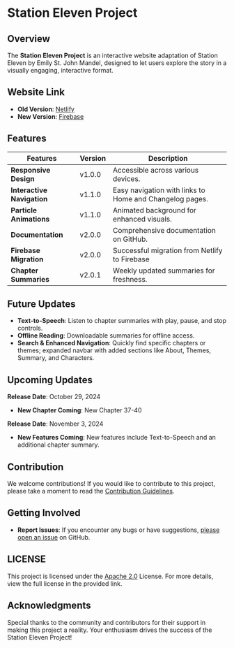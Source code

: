 # Station Eleven Project

## Overview

The **Station Eleven Project** is an interactive website adaptation of Station Eleven by Emily St. John Mandel, designed to let users explore the story in a visually engaging, interactive format.

## Website Link

- **Old Version**: [Netlify](https://station-eleven.netlify.app)
- **New Version**: [Firebase](https://station-eleven-b46d9.web.app/)

## Features

| Features | Version | Description |
|----------|---------|-------------|
| **Responsive Design**      | v1.0.0  | Accessible across various devices. |
| **Interactive Navigation** | v1.1.0  | Easy navigation with links to Home and Changelog pages. |
| **Particle Animations**    | v1.1.0  | Animated background for enhanced visuals. |
| **Documentation**          | v2.0.0 | Comprehensive documentation on GitHub. |
| **Firebase Migration** | v2.0.0 | Successful migration from Netlify to Firebase |
| **Chapter Summaries**      | v2.0.1 | Weekly updated summaries for freshness. |

## Future Updates

- **Text-to-Speech**: Listen to chapter summaries with play, pause, and stop controls.
- **Offline Reading**: Downloadable summaries for offline access.
- **Search & Enhanced Navigation**: Quickly find specific chapters or themes; expanded navbar with added sections like About, Themes, Summary, and Characters.

## Upcoming Updates
**Release Date**: October 29, 2024
 - **New Chapter Coming**: New Chapter 37-40

**Release Date**: November 3, 2024
 - **New Features Coming**: New features include Text-to-Speech and an additional chapter summary.

## Contribution
We welcome contributions! If you would like to contribute to this project, please take a moment to read the [Contribution Guidelines](docs/Contribution-Guidelines.md).

## Getting Involved
 - **Report Issues**: If you encounter any bugs or have suggestions, [please open an issue](https://github.com/Lei0x1/Station-Eleven/issues) on GitHub.

## LICENSE

This project is licensed under the [Apache 2.0](LICENSE) License. For more details, view the full license in the provided link.

## Acknowledgments

Special thanks to the community and contributors for their support in making this project a reality. Your enthusiasm drives the success of the Station Eleven Project!